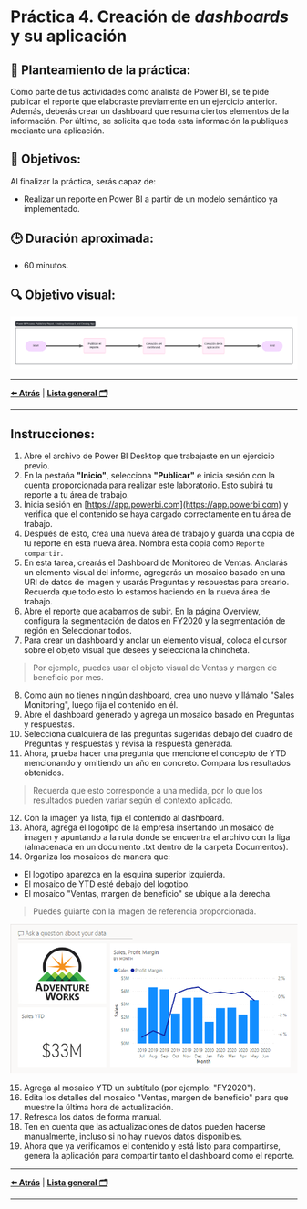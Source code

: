 # Práctica 4. Creación de _dashboards_ y su aplicación

## 📝 Planteamiento de la práctica:
Como parte de tus actividades como analista de Power BI, se te pide publicar el reporte que elaboraste previamente en un ejercicio anterior. Además, deberás crear un dashboard que resuma ciertos elementos de la información. Por último, se solicita que toda esta información la publiques mediante una aplicación.

## 🎯 Objetivos:
Al finalizar la práctica, serás capaz de:
- Realizar un reporte en Power BI a partir de un modelo semántico ya implementado.

## 🕒 Duración aproximada:
- 60 minutos.

## 🔍 Objetivo visual:

![Actividades a realizar.](./images/Diagrama%20Ejercicio%204.png)

---

**[⬅️ Atrás](https://netec-mx.github.io/PBI_INT_Priv/Laboratorio_3.html)** | **[Lista general 🗂️](https://netec-mx.github.io/PBI_INT_Priv/)**

---

## Instrucciones:
1. Abre el archivo de Power BI Desktop que trabajaste en un ejercicio previo.
2. En la pestaña **"Inicio"**, selecciona **"Publicar"** e inicia sesión con la cuenta proporcionada para realizar este laboratorio. Esto subirá tu reporte a tu área de trabajo.
3. Inicia sesión en [https://app.powerbi.com](https://app.powerbi.com) y verifica que el contenido se haya cargado correctamente en tu área de trabajo.
4. Después de esto, crea una nueva área de trabajo y guarda una copia de tu reporte en esta nueva área. Nombra esta copia como `Reporte compartir`.
5. En esta tarea, crearás el Dashboard de Monitoreo de Ventas. Anclarás un elemento visual del informe, agregarás un mosaico basado en una URI de datos de imagen y usarás Preguntas y respuestas para crearlo. Recuerda que todo esto lo estamos haciendo en la nueva área de trabajo.
6. Abre el reporte que acabamos de subir. En la página Overview, configura la segmentación de datos en FY2020 y la segmentación de región en Seleccionar todos.
7. Para crear un dashboard y anclar un elemento visual, coloca el cursor sobre el objeto visual que desees y selecciona la chincheta. <br>
  > Por ejemplo, puedes usar el objeto visual de Ventas y margen de beneficio por mes. <br>
8. Como aún no tienes ningún dashboard, crea uno nuevo y llámalo "Sales Monitoring", luego fija el contenido en él. 
9. Abre el dashboard generado y agrega un mosaico basado en Preguntas y respuestas.
10. Selecciona cualquiera de las preguntas sugeridas debajo del cuadro de Preguntas y respuestas y revisa la respuesta generada.
11. Ahora, prueba hacer una pregunta que mencione el concepto de YTD mencionando y omitiendo un año en concreto. Compara los resultados obtenidos.  <br>
  > Recuerda que esto corresponde a una medida, por lo que los resultados pueden variar según el contexto aplicado. <br>
12. Con la imagen ya lista, fija el contenido al dashboard.
13. Ahora, agrega el logotipo de la empresa insertando un mosaico de imagen y apuntando a la ruta donde se encuentra el archivo con la liga (almacenada en un documento .txt dentro de la carpeta Documentos).
14. Organiza los mosaicos de manera que:
  - El logotipo aparezca en la esquina superior izquierda. <br>
  - El mosaico de YTD esté debajo del logotipo. <br>
  - El mosaico "Ventas, margen de beneficio" se ubique a la derecha. <br>
  > Puedes guiarte con la imagen de referencia proporcionada. <br>
  
  ![Actividades a realizar.](./images/E4.1.png) <br>
  
15. Agrega al mosaico YTD un subtítulo (por ejemplo: "FY2020").
16. Edita los detalles del mosaico "Ventas, margen de beneficio" para que muestre la última hora de actualización.
17. Refresca los datos de forma manual.
18. Ten en cuenta que las actualizaciones de datos pueden hacerse manualmente, incluso si no hay nuevos datos disponibles.
19. Ahora que ya verificamos el contenido y está listo para compartirse, genera la aplicación para compartir tanto el dashboard como el reporte.

---

**[⬅️ Atrás](https://netec-mx.github.io/PBI_INT_Priv/Laboratorio_3.html)** | **[Lista general 🗂️](https://netec-mx.github.io/PBI_INT_Priv/)**

---

